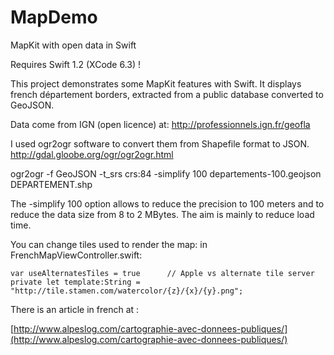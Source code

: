 # MapDemo
MapKit with open data in Swift

Requires Swift 1.2 (XCode 6.3) !

This project demonstrates some MapKit features with Swift.
It displays french département borders, extracted from a public database converted to GeoJSON.

Data  come from IGN (open licence) at:
http://professionnels.ign.fr/geofla

I used ogr2ogr software to convert them from Shapefile format to JSON.
http://gdal.gloobe.org/ogr/ogr2ogr.html

ogr2ogr -f GeoJSON -t_srs crs:84 -simplify 100 departements-100.geojson DEPARTEMENT.shp

The -simplify 100 option allows to reduce the precision to 100 meters and to reduce the data size from 8 to 2 MBytes.
The aim is mainly to reduce load time.

You can change tiles used to render the map:
in FrenchMapViewController.swift:

    var useAlternatesTiles = true      // Apple vs alternate tile server
    private let template:String = "http://tile.stamen.com/watercolor/{z}/{x}/{y}.png";

There is an article in french at :

[http://www.alpeslog.com/cartographie-avec-donnees-publiques/](http://www.alpeslog.com/cartographie-avec-donnees-publiques/)
